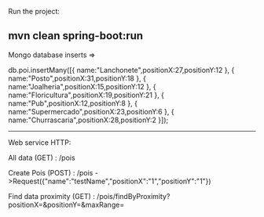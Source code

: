 Run the project:

mvn clean spring-boot:run
------------------------------------------------------

Mongo database inserts =>

db.poi.insertMany([{
  name:"Lanchonete",positionX:27,positionY:12
},
{
  name:"Posto",positionX:31,positionY:18
},
{
  name:"Joalheria",positionX:15,positionY:12
},
{
  name:"Floricultura",positionX:19,positionY:21
},
{
  name:"Pub",positionX:12,positionY:8
},
{
  name:"Supermercado",positionX:23,positionY:6
},
{
  name:"Churrascaria",positionX:28,positionY:2
}]);

------------------------------------------------------

Web service HTTP:

All data (GET) : /pois 

Create Pois (POST) : /pois ->Request({"name":"testName","positionX":"1","positionY":"1"}) 

Find data proximity (GET) : /pois/findByProximity?positionX=&positionY=&maxRange=
